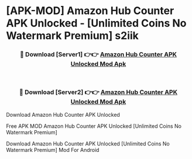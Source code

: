 # [APK-MOD] Amazon Hub Counter APK Unlocked - [Unlimited Coins No Watermark Premium] s2iik



<div align="center">
<h3>🔴 Download [Server1] 👉👉 <a href="https://momento.my/?title=Amazon_Hub_Counter_APK_Unlocked">Amazon Hub Counter APK Unlocked Mod Apk</a></h3><br>

<h3>🔴 Download [Server2] 👉👉 <a href="https://momento.my/?title=Amazon_Hub_Counter_APK_Unlocked">Amazon Hub Counter APK Unlocked Mod Apk</a></h3>
</div>



Download Amazon Hub Counter APK Unlocked 

Free APK MOD Amazon Hub Counter APK Unlocked [Unlimited Coins No Watermark Premium]

Download Amazon Hub Counter APK Unlocked [Unlimited Coins No Watermark Premium] Mod For Android
